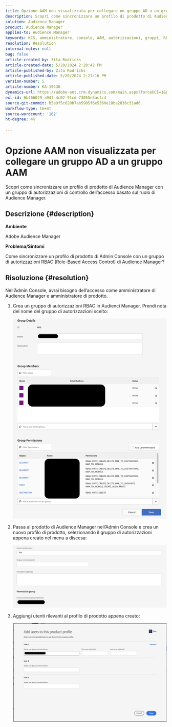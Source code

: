 ```yaml
---
title: Opzione AAM non visualizzata per collegare un gruppo AD a un gruppo AAM
description: Scopri come sincronizzare un profilo di prodotto di Audience Manager con un gruppo di autorizzazioni di controllo dell’accesso basato sul ruolo di Audience Manager.
solution: Audience Manager
product: Audience Manager
applies-to: Audience Manager
keywords: KCS, amministratore, console, AAM, autorizzazioni, gruppi, RBAC
resolution: Resolution
internal-notes: null
bug: false
article-created-by: Zita Rodricks
article-created-date: 5/20/2024 2:20:42 PM
article-published-by: Zita Rodricks
article-published-date: 5/20/2024 2:21:16 PM
version-number: 5
article-number: KA-19436
dynamics-url: https://adobe-ent.crm.dynamics.com/main.aspx?forceUCI=1&pagetype=entityrecord&etn=knowledgearticle&id=3ee60122-b416-ef11-9f8a-6045bd026dc7
exl-id: 6b466029-a94f-4c02-91cd-73055e3acfc4
source-git-commit: b5a9f5c620b7ab5905f6e5360e18ba2036c31ad6
workflow-type: tm+mt
source-wordcount: '162'
ht-degree: 4%

---
```


# Opzione AAM non visualizzata per collegare un gruppo AD a un gruppo AAM


Scopri come sincronizzare un profilo di prodotto di Audience Manager con un gruppo di autorizzazioni di controllo dell’accesso basato sul ruolo di Audience Manager.

## Descrizione {#description}


<b>Ambiente</b>

Adobe Audience Manager



<b>Problema/Sintomi</b>

Come sincronizzare un profilo di prodotto di Admin Console con un gruppo di autorizzazioni RBAC (Role-Based Access Control) di Audience Manager?


## Risoluzione {#resolution}


Nell’Admin Console, avrai bisogno dell’accesso come amministratore di Audience Manager e amministratore di prodotto.

1. Crea un gruppo di autorizzazioni RBAC in Audienci Manager. Prendi nota del nome del gruppo di autorizzazioni scelto:



   ![](assets/5a5b40de-a9cf-ec11-a7b5-00224809c196.png)
2. Passa al prodotto di Audience Manager nell’Admin Console e crea un nuovo profilo di prodotto, selezionando il gruppo di autorizzazioni appena creato nel menu a discesa:



   ![](assets/2689da02-aacf-ec11-a7b5-00224809c196.png)
3. Aggiungi utenti rilevanti al profilo di prodotto appena creato:



   ![](assets/6a896e46-aacf-ec11-a7b5-00224809c196.png)
